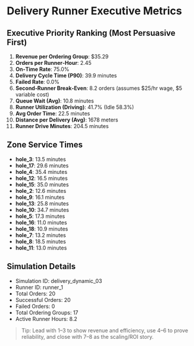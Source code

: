 # Delivery Runner Executive Metrics

## Executive Priority Ranking (Most Persuasive First)
1. **Revenue per Ordering Group**: $35.29
2. **Orders per Runner‑Hour**: 2.45
3. **On‑Time Rate**: 75.0%
4. **Delivery Cycle Time (P90)**: 39.9 minutes
5. **Failed Rate**: 0.0%
6. **Second‑Runner Break‑Even**: 8.2 orders (assumes $25/hr wage, $5 variable cost)
7. **Queue Wait (Avg)**: 10.8 minutes
8. **Runner Utilization (Driving)**: 41.7% (Idle 58.3%)
9. **Avg Order Time**: 22.5 minutes
10. **Distance per Delivery (Avg)**: 1678 meters
11. **Runner Drive Minutes**: 204.5 minutes

## Zone Service Times
- **hole_3**: 13.5 minutes
- **hole_17**: 29.6 minutes
- **hole_4**: 35.4 minutes
- **hole_12**: 16.5 minutes
- **hole_15**: 35.0 minutes
- **hole_2**: 12.6 minutes
- **hole_9**: 16.1 minutes
- **hole_13**: 25.8 minutes
- **hole_10**: 34.7 minutes
- **hole_5**: 17.3 minutes
- **hole_16**: 11.0 minutes
- **hole_18**: 10.9 minutes
- **hole_7**: 13.2 minutes
- **hole_8**: 18.5 minutes
- **hole_11**: 13.0 minutes


## Simulation Details
- Simulation ID: delivery_dynamic_03
- Runner ID: runner_1
- Total Orders: 20
- Successful Orders: 20
- Failed Orders: 0
- Total Ordering Groups: 17
- Active Runner Hours: 8.2

> Tip: Lead with 1–3 to show revenue and efficiency, use 4–6 to prove reliability, and close with 7–8 as the scaling/ROI story.
